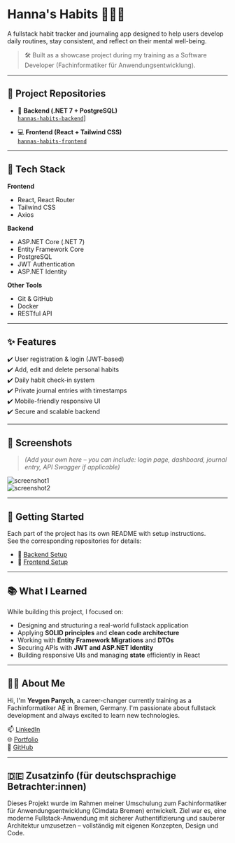 # Hanna's Habits 🧘‍♀️📓

A fullstack habit tracker and journaling app designed to help users develop daily routines, stay consistent, and reflect on their mental well-being.

> 🛠️ Built as a showcase project during my training as a Software Developer (Fachinformatiker für Anwendungsentwicklung).

---

## 📌 Project Repositories

- 🧠 **Backend (.NET 7 + PostgreSQL)**  
  [`hannas-habits-backend`](https://github.com/iseaman89/hannas-habits-server)]

- 💻 **Frontend (React + Tailwind CSS)**  
  [`hannas-habits-frontend`](https://github.com/iseaman89/hannas-habits-ui)

---

## 🔧 Tech Stack

**Frontend**  
- React, React Router  
- Tailwind CSS  
- Axios  

**Backend**  
- ASP.NET Core (.NET 7)  
- Entity Framework Core  
- PostgreSQL  
- JWT Authentication  
- ASP.NET Identity

**Other Tools**  
- Git & GitHub  
- Docker   
- RESTful API

---

## ✨ Features

✔️ User registration & login (JWT-based)  
✔️ Add, edit and delete personal habits  
✔️ Daily habit check-in system  
✔️ Private journal entries with timestamps  
✔️ Mobile-friendly responsive UI  
✔️ Secure and scalable backend

---

## 🧪 Screenshots

> *(Add your own here – you can include: login page, dashboard, journal entry, API Swagger if applicable)*

![screenshot1](./screenshots/habits-dashboard.png)  
![screenshot2](./screenshots/journal-entry.png)

---

## 🚀 Getting Started

Each part of the project has its own README with setup instructions.  
See the corresponding repositories for details:

- 🔗 [Backend Setup](https://github.com/YOUR_USERNAME/hannas-habits-backend)
- 🔗 [Frontend Setup](https://github.com/YOUR_USERNAME/hannas-habits-frontend)

---

## 📚 What I Learned

While building this project, I focused on:

- Designing and structuring a real-world fullstack application
- Applying **SOLID principles** and **clean code architecture**
- Working with **Entity Framework Migrations** and **DTOs**
- Securing APIs with **JWT and ASP.NET Identity**
- Building responsive UIs and managing **state** efficiently in React

---

## 🧑‍💻 About Me

Hi, I'm **Yevgen Panych**, a career-changer currently training as a Fachinformatiker AE in Bremen, Germany. I'm passionate about fullstack development and always excited to learn new technologies.

📫 [LinkedIn](https://www.linkedin.com/in/yevgen-panych)  
🌐 [Portfolio](https://panych.site)  
🐙 [GitHub](https://github.com/iseaman89)

---

## 🇩🇪 Zusatzinfo (für deutschsprachige Betrachter:innen)

Dieses Projekt wurde im Rahmen meiner Umschulung zum Fachinformatiker für Anwendungsentwicklung (Cimdata Bremen) entwickelt. Ziel war es, eine moderne Fullstack-Anwendung mit sicherer Authentifizierung und sauberer Architektur umzusetzen – vollständig mit eigenen Konzepten, Design und Code.

